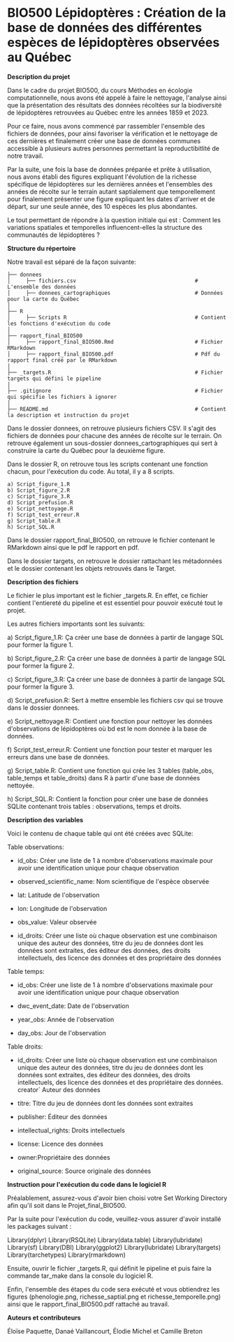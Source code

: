 # BIO500 Lépidoptères : Création de la base de données des différentes espèces de lépidoptères observées au Québec

**Description du projet**

Dans le cadre du projet BIO500, du cours Méthodes en écologie computationnelle, nous avons été appelé à faire le nettoyage, l'analyse ainsi que la présentation des résultats des données récoltées sur la biodiversité de lépidoptères retrouvées au Québec entre les années 1859 et 2023.

Pour ce faire, nous avons commencé par rassembler l'ensemble des fichiers de données, pour ainsi favoriser la vérification et le nettoyage de ces dernières et finalement créer une base de données communes accessible à plusieurs autres personnes permettant la reproductibitlité de notre travail.

Par la suite, une fois la base de données préparée et prête à utilisation, nous avons établi des figures expliquant l'évolution de la richesse spécifique de lépidoptères sur les dernières années et l'ensembles des années de récolte sur le terrain autant saptialement que temporellement pour finalement présenter une figure expliquant les dates d'arriver et de départ, sur une seule année, des 10 espèces les plus abondantes.

Le tout permettant de répondre à la question initiale qui est :  Comment les variations spatiales et temporelles influencent-elles la structure des communautés de lépidoptères ?

**Structure du répertoire**

Notre travail est séparé de la façon suivante:

```
├── donnees                                             
│     ├── fichiers.csv                                      # L'ensemble des données
│     ├── donnees_cartographiques                           # Données pour la carte du Québec
│ 
├── R                                                   
│     ├── Scripts R                                         # Contient les fonctions d'exécution du code 
│ 
├── rapport_final_BIO500                                   
│     ├── rapport_final_BIO500.Rmd                          # Fichier RMarkdown 
│     ├── rapport_final_BIO500.pdf                          # Pdf du rapport final créé par le RMarkdown
│
├── _targets.R                                              # Fichier targets qui défini le pipeline
│
├── .gitignore                                              # Fichier qui spécifie les fichiers à ignorer 
│
├── README.md                                               # Contient la description et instruction du projet
```


Dans le dossier donnees, on retrouve plusieurs fichiers CSV. Il s'agit des fichiers de données pour chacune des années de récolte sur le terrain. On retrouve également un sous-dossier donnees_cartographiques qui sert à construire la carte du Québec pour la deuxième figure.

Dans le dossier R, on retrouve tous les scripts contenant une fonction chacun, pour l'exécution du code. Au total, il y a 8 scripts.

    a) Script_figure_1.R
    b) Script_figure_2.R
    c) Script_figure_3.R
    d) Script_prefusion.R
    e) Script_nettoyage.R
    f) Script_test_erreur.R
    g) Script_table.R
    h) Script_SQL.R
    
Dans le dossier rapport_final_BIO500, on retrouve le fichier contenant le RMarkdown ainsi que le pdf le rapport en pdf.

Dans le dossier targets, on retrouve le dossier rattachant les métadonnées et le dossier contenant les objets retrouvés dans le Target.  

**Description des fichiers**

Le fichier le plus important est le fichier _targets.R. En effet, ce fichier contient l'entiereté du pipeline et est essentiel pour pouvoir exécuté tout le projet.

Les autres fichiers importants sont les suivants: 

a) Script_figure_1.R: Ça créer une base de données à partir de langage SQL pour former la figure 1.

b) Script_figure_2.R: Ça créer une base de données à partir de langage SQL pour former la figure 2.

c) Script_figure_3.R: Ça créer une base de données à partir de langage SQL pour former la figure 3.

d) Script_prefusion.R: Sert à mettre ensemble les fichiers csv qui se trouve dans le dossier donnees.

e) Script_nettoyage.R: Contient une fonction pour nettoyer les données d'observations de lépidoptères où bd est le nom donnée à la base de données. 

f) Script_test_erreur.R: Contient une fonction pour tester et marquer les erreurs dans une base de données.

g) Script_table.R: Contient une fonction qui crée les 3 tables (table_obs, table_temps et table_droits) dans R à partir d'une base de données nettoyée.

h) Script_SQL.R: Contient la fonction pour créer une base de données SQLite contenant trois tables : observations, temps et droits.

**Description des variables**

Voici le contenu de chaque table qui ont été créées avec SQLite:


Table observations: 

- id_obs: Créer une liste de 1 à nombre d'observations maximale pour avoir une identification unique pour chaque observation

- observed_scientific_name:  Nom scientifique de l'espèce observée

- lat: Latitude de l'observation

- lon: Longitude de l'observation

- obs_value: Valeur observée

- id_droits: Créer une liste où chaque observation est une combinaison unique des auteur des données, titre du jeu de données dont les données sont extraites, des éditeur des données, des droits intellectuels, des licence des données et des propriétaire des données


Table temps:

- id_obs: Créer une liste de 1 à nombre d'observations maximale pour avoir une identification unique pour chaque observation

- dwc_event_date: Date de l'observation

- year_obs: Année de l'observation

- day_obs: Jour de l'observation

Table droits: 

- id_droits: Créer une liste où chaque observation est une combinaison unique des auteur des   données, titre du jeu de données dont les données sont extraites, des éditeur des données, des droits intellectuels, des licence des données et des propriétaire des données.
creator` Auteur des données

- titre: Titre du jeu de données dont les données sont extraites

- publisher: Éditeur des données

- intellectual_rights: Droits intellectuels

- license: Licence des données

- owner:Propriétaire des données

- original_source: Source originale des données


**Instruction pour l'exécution du code dans le logiciel R**

Préalablement, assurez-vous d'avoir bien choisi votre Set Working Directory afin qu'il soit dans le Projet_final_BIO500.


Par la suite pour l'exécution du code, veuillez-vous assurer d'avoir installé les packages suivant : 

Library(dplyr)
Library(RSQLite)
Library(data.table)
Library(lubridate) 
Library(sf)
Library(DBI)
Library(ggplot2)
Library(lubridate)
Library(targets)
Library(tarchetypes)
Library(rmarkdown)


Ensuite, ouvrir le fichier _targets.R, qui définit le pipeline et puis faire la commande tar_make dans la console du logiciel R. 


Enfin, l'ensemble des étapes du code sera exécuté et vous obtiendrez les figures (phenologie.png, richesse_saptial.png et richesse_temporelle.png) ainsi que le rapport_final_BIO500.pdf rattaché au travail.

**Auteurs et contributeurs**

Éloïse Paquette, Danaé Vaillancourt, Élodie Michel et Camille Breton

